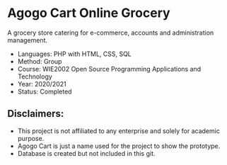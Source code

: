 # Agogo Cart Online Grocery
A grocery store catering for e-commerce, accounts and administration management.

- Languages: PHP with HTML, CSS, SQL 
- Method: Group
- Course: WIE2002 Open Source Programming Applications and Technology
- Year: 2020/2021
- Status: Completed  
## Disclaimers:
- This project is not affiliated to any enterprise and solely for academic purpose.
- Agogo Cart is just a name used for the project to show the prototype.
- Database is created but not included in this git. 
